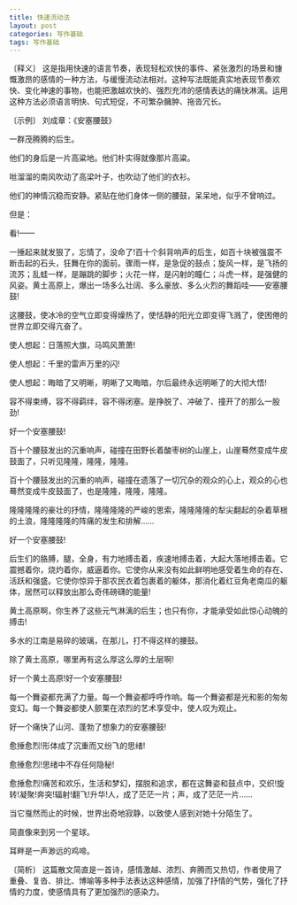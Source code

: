 ```yaml
---
title: 快速流动法
layout: post
categories: 写作基础
tags: 写作基础
---
```


〔释义〕 这是指用快速的语言节奏，表现轻松欢快的事件、紧张激烈的场景和慷慨激昂的感情的一种方法，与缓慢流动法相对。这种写法既能真实地表现节奏欢快、变化神速的事物，也能把激越欢快的、强烈充沛的感情表达的痛快淋漓。运用这种方法必须语言明快、句式短促，不可繁杂臃肿、拖沓冗长。

〔示例〕 刘成章：《安塞腰鼓》

一群茂腾腾的后生。

他们的身后是一片高粱地。他们朴实得就像那片高粱。

咝溜溜的南风吹动了高梁叶子，也吹动了他们的衣衫。

他们的神情沉稳而安静。紧贴在他们身体一侧的腰鼓，呆呆地，似乎不曾响过。

但是：

看!——

一捶起来就发狠了，忘情了，没命了!百十个斜背响声的后生，如百十块被强震不断击起的石头，狂舞在你的面前。骤雨一样，是急促的鼓点；旋风一样，是飞扬的流苏；乱蛙一样，是蹦跳的脚步；火花一样，是闪射的瞳仁；斗虎一样，是强健的风姿。黄土高原上，爆出一场多么壮阔、多么豪放、多么火烈的舞蹈哇——安塞腰鼓!

这腰鼓，使冰冷的空气立即变得燥热了，使恬静的阳光立即变得飞溅了，使困倦的世界立即交得亢奋了。

使人想起：日落照大旗，马鸣风萧萧!

使人想起：千里的雷声万里的闪!

使人想起：晦暗了又明晰，明晰了又晦暗，尔后最终永远明晰了的大彻大悟!

容不得束缚，容不得羁绊，容不得闭塞。是挣脱了、冲破了、撞开了的那么一股劲!

好一个安塞腰鼓!

百十个腰鼓发出的沉重响声，碰撞在田野长着酸枣树的山崖上，山崖蓦然变成牛皮鼓面了，只听见隆隆，隆隆，隆隆。

百十个腰鼓发出的沉重的响声，碰撞在遗落了一切冗杂的观众的心上，观众的心也蓦然变成牛皮鼓面了，也是隆隆，隆隆，隆隆。

隆隆隆隆的豪壮的抒情，隆隆隆隆的严峻的思索，隆隆隆隆的犁尖翻起的杂着草根的土浪，隆隆隆隆的阵痛的发生和排解……

好一个安塞腰鼓!

后生们的胳膊，腿，全身，有力地搏击着，疾速地搏击着，大起大落地搏击着。它震撼着你，烧灼着你，威逼着你。它使你从来没有如此鲜明地感受着生命的存在、活跃和强盛。它使你惊异于那农民衣着包裹着的躯体，那消化着红豆角老南瓜的躯体，居然可以释放出那么奇伟磅礴的能量!

黄土高原啊，你生养了这些元气淋漓的后生；也只有你，才能承受如此惊心动魄的搏击!

多水的江南是易碎的玻璃，在那儿，打不得这样的腰鼓。

除了黄土高原，哪里再有这么厚这么厚的土层啊!

好一个黄土高原!好一个安塞腰鼓!

每一个舞姿都充满了力量。每一个舞姿都呼呼作响。每一个舞姿都是光和影的匆匆变幻。每一个舞姿都使人颤栗在浓烈的艺术享受中，使人叹为观止。

好一个痛快了山河、蓬勃了想象力的安塞腰鼓!

愈捶愈烈!形体成了沉重而又纷飞的思绪!

愈捶愈烈!思绪中不存任何隐秘!

愈捶愈烈!痛苦和欢乐，生活和梦幻，摆脱和追求，都在这舞姿和鼓点中，交织!旋转!凝聚!奔突!辐射!翻飞!升华!人，成了茫茫一片；声，成了茫茫一片……

当它戛然而止的时候，世界出奇地寂静，以致使人感到对她十分陌生了。

简直像来到另一个星球。

耳畔是一声渺远的鸡啼。

〔简析〕 这篇散文简直是一首诗，感情激越、浓烈、奔腾而又热切，作者使用了重叠、复沓、排比、博喻等多种手法表达这种感情，加强了抒情的气势，强化了抒情的力度，使感情具有了更加强烈的感染力。 